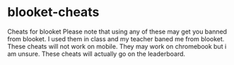 # blooket-cheats
Cheats for blooket
Please note that using any of these may get you banned from blooket. I used them in class and my teacher baned me from blooket.
These cheats will not work on mobile. They may work on chromebook but i am unsure. These cheats will actually go on the leaderboard. 
